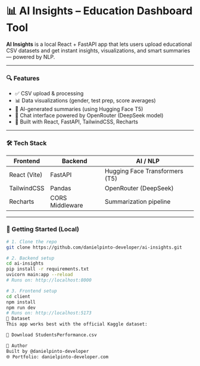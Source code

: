 # 📊 AI Insights – Education Dashboard Tool

**AI Insights** is a local React + FastAPI app that lets users upload educational CSV datasets and get instant insights, visualizations, and smart summaries — powered by NLP.

---

### 🔍 Features

- ✅ CSV upload & processing
- 📊 Data visualizations (gender, test prep, score averages)
- 🤖 AI-generated summaries (using Hugging Face T5)
- 💬 Chat interface powered by OpenRouter (DeepSeek model)
- 🧠 Built with React, FastAPI, TailwindCSS, Recharts

---

### 🛠️ Tech Stack

| Frontend         | Backend       | AI / NLP                      |
|------------------|---------------|-------------------------------|
| React (Vite)     | FastAPI       | Hugging Face Transformers (T5) |
| TailwindCSS      | Pandas        | OpenRouter (DeepSeek)         |
| Recharts         | CORS Middleware | Summarization pipeline       |

---

### 🚀 Getting Started (Local)

```bash
# 1. Clone the repo
git clone https://github.com/danielpinto-developer/ai-insights.git

# 2. Backend setup
cd ai-insights
pip install -r requirements.txt
uvicorn main:app --reload
# Runs on: http://localhost:8000

# 3. Frontend setup
cd client
npm install
npm run dev
# Runs on: http://localhost:5173
📁 Dataset
This app works best with the official Kaggle dataset:

🔗 Download StudentsPerformance.csv

👤 Author
Built by @danielpinto-developer
🌐 Portfolio: danielpinto-developer.com
